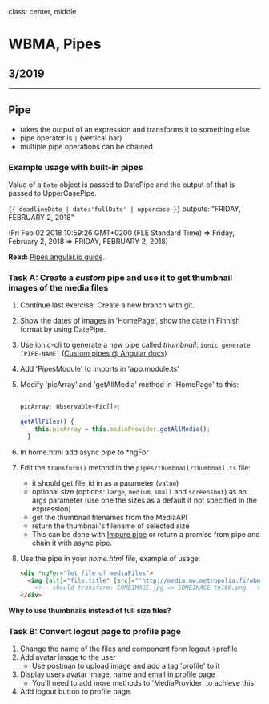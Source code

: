 class: center, middle

# WBMA, Pipes

## 3/2019

---

## Pipe

- takes the output of an expression and transforms it to something else
- pipe operator is `|` (vertical bar)
- multiple pipe operations can be chained

### Example usage with built-in pipes

Value of a `Date` object is passed to DatePipe and the output of that is passed to UpperCasePipe.

`{{ deadlineDate | date:'fullDate' | uppercase }}` outputs: "FRIDAY, FEBRUARY 2, 2018"

 (Fri Feb 02 2018 10:59:26 GMT+0200 (FLE Standard Time) **=>** Friday, February 2, 2018 **=>** FRIDAY, FEBRUARY 2, 2018)

**Read:** [Pipes angular.io guide](https://angular.io/docs/ts/latest/guide/pipes.html).

### Task A: Create a _custom_ pipe and use it to get thumbnail images of the media files

1. Continue last exercise. Create a new branch with git.
1. Show the dates of images in 'HomePage', show the date in Finnish format by using DatePipe. 
1. Use ionic-cli to generate a new pipe called _thumbnail_: `ionic generate [PIPE-NAME]` ([Custom pipes @ Angular docs](https://angular.io/guide/pipes#custom-pipes))
1. Add 'PipesModule' to imports in 'app.module.ts'
1. Modify 'picArray' and 'getAllMedia' method in 'HomePage' to this: 
    ```typescript
    ...
    picArray: Observable<Pic[]>;
    ...
    getAllFiles() {
        this.picArray = this.mediaProvider.getAllMedia();
      }
    ```
1. In home.html add async pipe to *ngFor
1. Edit the `transform()` method in the `pipes/thumbnail/thumbnail.ts` file:
    - it should get file_id in as a parameter (`value`)
    - optional size (options: `large`, `medium`, `small` and `screenshot`) as an args parameter (use one the sizes as a default if not specified in the expression)
    - get the thumbnail filenames from the MediaAPI
    - return the thumbnail's filename of selected size
    - This can be done with [Impure pipe](https://angular.io/guide/pipes#the-impure-asyncpipe) or return a promise from pipe and chain it with async pipe.
1. Use the pipe in your _home.html_ file, example of usage:

    ```html
    <div *ngFor="let file of mediaFiles">
      <img [alt]="file.title" [src]="'http://media.mw.metropolia.fi/wbma/uploads/' + (file.file_id | thumbnail: 'small')">
        <!-- should transform: SOMEIMAGE.jpg => SOMEIMAGE-tn160.png -->
    </div>
    ```

  **Why to use thumbnails instead of full size files?**
  
### Task B: Convert logout page to profile page
1. Change the name of the files and component form logout->profile
1. Add avatar image to the user
    - Use postman to upload image and add a tag 'profile' to it
1. Display users avatar image, name and email in profile page
    - You'll need to add more methods to 'MediaProvider' to achieve this
1. Add logout button to profile page.

